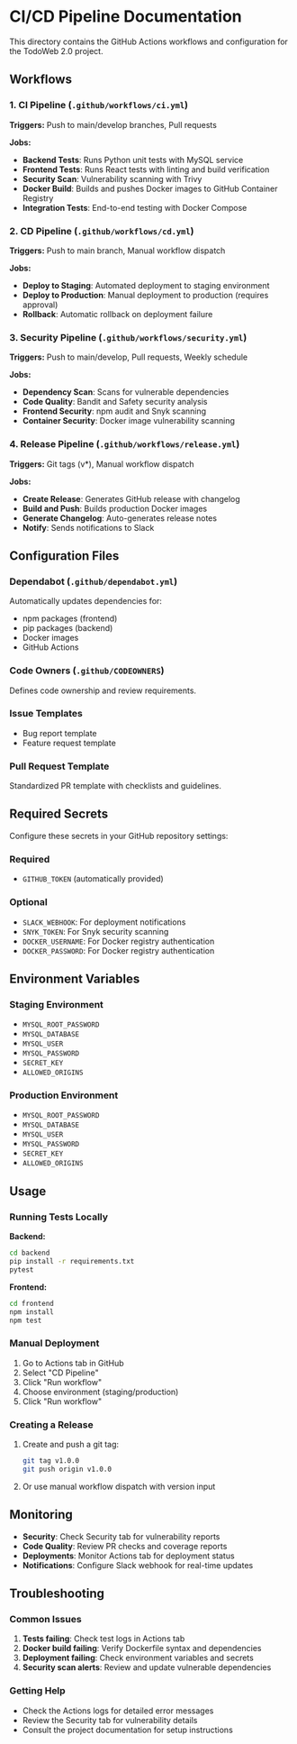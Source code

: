 # CI/CD Pipeline Documentation

This directory contains the GitHub Actions workflows and configuration for the TodoWeb 2.0 project.

## Workflows

### 1. CI Pipeline (`.github/workflows/ci.yml`)
**Triggers:** Push to main/develop branches, Pull requests

**Jobs:**
- **Backend Tests**: Runs Python unit tests with MySQL service
- **Frontend Tests**: Runs React tests with linting and build verification
- **Security Scan**: Vulnerability scanning with Trivy
- **Docker Build**: Builds and pushes Docker images to GitHub Container Registry
- **Integration Tests**: End-to-end testing with Docker Compose

### 2. CD Pipeline (`.github/workflows/cd.yml`)
**Triggers:** Push to main branch, Manual workflow dispatch

**Jobs:**
- **Deploy to Staging**: Automated deployment to staging environment
- **Deploy to Production**: Manual deployment to production (requires approval)
- **Rollback**: Automatic rollback on deployment failure

### 3. Security Pipeline (`.github/workflows/security.yml`)
**Triggers:** Push to main/develop, Pull requests, Weekly schedule

**Jobs:**
- **Dependency Scan**: Scans for vulnerable dependencies
- **Code Quality**: Bandit and Safety security analysis
- **Frontend Security**: npm audit and Snyk scanning
- **Container Security**: Docker image vulnerability scanning

### 4. Release Pipeline (`.github/workflows/release.yml`)
**Triggers:** Git tags (v*), Manual workflow dispatch

**Jobs:**
- **Create Release**: Generates GitHub release with changelog
- **Build and Push**: Builds production Docker images
- **Generate Changelog**: Auto-generates release notes
- **Notify**: Sends notifications to Slack

## Configuration Files

### Dependabot (`.github/dependabot.yml`)
Automatically updates dependencies for:
- npm packages (frontend)
- pip packages (backend)
- Docker images
- GitHub Actions

### Code Owners (`.github/CODEOWNERS`)
Defines code ownership and review requirements.

### Issue Templates
- Bug report template
- Feature request template

### Pull Request Template
Standardized PR template with checklists and guidelines.

## Required Secrets

Configure these secrets in your GitHub repository settings:

### Required
- `GITHUB_TOKEN` (automatically provided)

### Optional
- `SLACK_WEBHOOK`: For deployment notifications
- `SNYK_TOKEN`: For Snyk security scanning
- `DOCKER_USERNAME`: For Docker registry authentication
- `DOCKER_PASSWORD`: For Docker registry authentication

## Environment Variables

### Staging Environment
- `MYSQL_ROOT_PASSWORD`
- `MYSQL_DATABASE`
- `MYSQL_USER`
- `MYSQL_PASSWORD`
- `SECRET_KEY`
- `ALLOWED_ORIGINS`

### Production Environment
- `MYSQL_ROOT_PASSWORD`
- `MYSQL_DATABASE`
- `MYSQL_USER`
- `MYSQL_PASSWORD`
- `SECRET_KEY`
- `ALLOWED_ORIGINS`

## Usage

### Running Tests Locally

**Backend:**
```bash
cd backend
pip install -r requirements.txt
pytest
```

**Frontend:**
```bash
cd frontend
npm install
npm test
```

### Manual Deployment

1. Go to Actions tab in GitHub
2. Select "CD Pipeline"
3. Click "Run workflow"
4. Choose environment (staging/production)
5. Click "Run workflow"

### Creating a Release

1. Create and push a git tag:
   ```bash
   git tag v1.0.0
   git push origin v1.0.0
   ```
2. Or use manual workflow dispatch with version input

## Monitoring

- **Security**: Check Security tab for vulnerability reports
- **Code Quality**: Review PR checks and coverage reports
- **Deployments**: Monitor Actions tab for deployment status
- **Notifications**: Configure Slack webhook for real-time updates

## Troubleshooting

### Common Issues

1. **Tests failing**: Check test logs in Actions tab
2. **Docker build failing**: Verify Dockerfile syntax and dependencies
3. **Deployment failing**: Check environment variables and secrets
4. **Security scan alerts**: Review and update vulnerable dependencies

### Getting Help

- Check the Actions logs for detailed error messages
- Review the Security tab for vulnerability details
- Consult the project documentation for setup instructions
